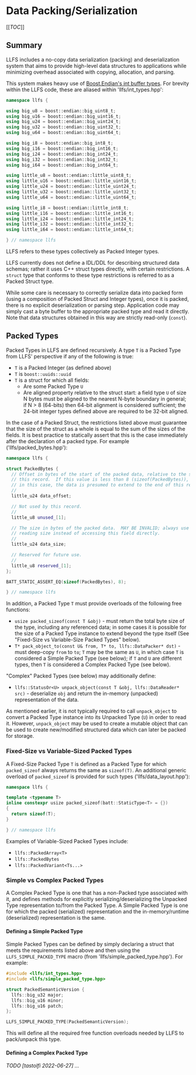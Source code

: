 # Data Packing/Serialization

[[_TOC_]]

## Summary

LLFS includes a no-copy data serialization (packing) and
deserialization system that aims to provide high-level data structures
to applications while minimizing overhead associated with copying,
allocation, and parsing.

This system makes heavy use
of
[Boost.Endian's int buffer types](https://www.boost.org/doc/libs/1_79_0/libs/endian/doc/html/endian.html#buffers).
For brevity within the LLFS code, these are aliased within
'llfs/int_types.hpp':

```c++
namespace llfs {

using big_u8 = boost::endian::big_uint8_t;
using big_u16 = boost::endian::big_uint16_t;
using big_u24 = boost::endian::big_uint24_t;
using big_u32 = boost::endian::big_uint32_t;
using big_u64 = boost::endian::big_uint64_t;

using big_i8 = boost::endian::big_int8_t;
using big_i16 = boost::endian::big_int16_t;
using big_i24 = boost::endian::big_int24_t;
using big_i32 = boost::endian::big_int32_t;
using big_i64 = boost::endian::big_int64_t;

using little_u8 = boost::endian::little_uint8_t;
using little_u16 = boost::endian::little_uint16_t;
using little_u24 = boost::endian::little_uint24_t;
using little_u32 = boost::endian::little_uint32_t;
using little_u64 = boost::endian::little_uint64_t;

using little_i8 = boost::endian::little_int8_t;
using little_i16 = boost::endian::little_int16_t;
using little_i24 = boost::endian::little_int24_t;
using little_i32 = boost::endian::little_int32_t;
using little_i64 = boost::endian::little_int64_t;

} // namespace llfs
```

LLFS refers to these types collectively as Packed Integer types.

LLFS currently does not define a IDL/DDL for describing structured
data schemas; rather it uses C++ struct types directly, with certain
restrictions.  A `struct` type that conforms to these type
restrictions is referred to as a Packed Struct type.

While some care is necessary to correctly serialize data into packed
form (using a composition of Packed Struct and Integer types), once it
is packed, there is no explicit deserialization or parsing step.
Application code may simply cast a byte buffer to the appropriate
packed type and read it directly.  Note that data structures obtained
in this way are strictly read-only (`const`).

## Packed Types

Packed Types in LLFS are defined recursively.  A type `T` is a Packed
Type from LLFS' perspective if any of the following is true:

- `T` is a Packed Integer (as defined above)
- `T` is `boost::uuids::uuid`
- `T` is a struct for which all fields:
  - Are some Packed Type `U`
  - Are aligned property relative to the struct start: a field type
    `U` of size N bytes must be aligned to the nearest N-byte boundary
    in general; if N > 8 (64-bits) then 64-bit alignment is considered
    sufficient; the 24-bit integer types defined above are required to
    be 32-bit aligned.
  
In the case of a Packed Struct, the restrictions listed above must
guarantee that the size of the struct as a whole is equal to the sum
of the sizes of the fields.  It is best practice to statically assert
that this is the case immediately after the declaration of a packed
type.  For example ('llfs/packed_bytes.hpp'):

```c++
namespace llfs {

struct PackedBytes {
  // Offset in bytes of the start of the packed data, relative to the start of
  // this record.  If this value is less than 8 (sizeof(PackedBytes)), then `data_size` is invalid;
  // in this case, the data is presumed to extend to the end of this record.
  //
  little_u24 data_offset;

  // Not used by this record.
  //
  little_u8 unused_[1];

  // The size in bytes of the packed data.  MAY BE INVALID; always use `PackedBytes::size()` when
  // reading size instead of accessing this field directly.
  //
  little_u24 data_size;

  // Reserved for future use.
  //
  little_u8 reserved_[1];
};

BATT_STATIC_ASSERT_EQ(sizeof(PackedBytes), 8);

} // namespace llfs
```

In addition, a Packed Type `T` must provide overloads of the following free functions:

* `usize packed_sizeof(const T &obj)` - must return the total byte
  size of the type, including any referenced data; in some cases it is
  possible for the size of a Packed Type instance to extend beyond the
  type itself (See "Fixed-Size vs Variable-Size Packed Types" below).
* `T* pack_object_to(const U& from, T* to, llfs::DataPacker* dst)` -
  must deep-copy `from` to `to`; `T` may be the same as `U`, in which
  case `T` is considered a Simple Packed Type (see below); if `T` and
  `U` are different types, then `T` is considered a Complex Packed
  Type (see below).
  
"Complex" Packed Types (see below) may additionally define:

* `llfs::StatusOr<U> unpack_object(const T &obj, llfs::DataReader* src)` -
  deserialize `obj` and return the in-memory (unpacked) representation of the data.
  
As mentioned earlier, it is not typically required to call
`unpack_object` to convert a Packed Type instance into its Unpacked
Type (`U`) in order to read it.  However, `unpack_object` may be used
to create a mutable object that can be used to create new/modified
structured data which can later be packed for storage.

### Fixed-Size vs Variable-Sized Packed Types

A Fixed-Size Packed Type `T` is defined as a Packed Type for which
`packed_sizeof` always returns the same as `sizeof(T)`.  An additional
generic overload of `packed_sizeof` is provided for such types
('llfs/data_layout.hpp'):

```c++
namespace llfs {

template <typename T>
inline constexpr usize packed_sizeof(batt::StaticType<T> = {})
{
  return sizeof(T);
}

} // namespace llfs
```

Examples of Variable-Sized Packed Types include:

- `llfs::PackedArray<T>`
- `llfs::PackedBytes`
- `llfs::PackedVariant<Ts...>`

### Simple vs Complex Packed Types

A Complex Packed Type is one that has a non-Packed type associated
with it, and defines methods for explicitly serializing/deserializing
the Unpacked Type representation to/from the Packed Type.  A Simple Packed
Type is one for which the packed (serialized) representation and the
in-memory/runtime (deserialized) representation is the same.

#### Defining a Simple Packed Type

Simple Packed Types can be defined by simply declaring a struct that
meets the requirements listed above and then using the
`LLFS_SIMPLE_PACKED_TYPE` macro (from 'llfs/simple_packed_type.hpp').  For example:

```c++
#include <llfs/int_types.hpp>
#include <llfs/simple_packed_type.hpp>

struct PackedSemanticVersion {
  llfs::big_u32 major;
  llfs::big_u16 minor;
  llfs::big_u16 patch;
};

LLFS_SIMPLE_PACKED_TYPE(PackedSemanticVersion);
```

This will define all the required free function overloads needed by
LLFS to pack/unpack this type.

#### Defining a Complex Packed Type

_TODO [tastolfi 2022-06-27] ..._
